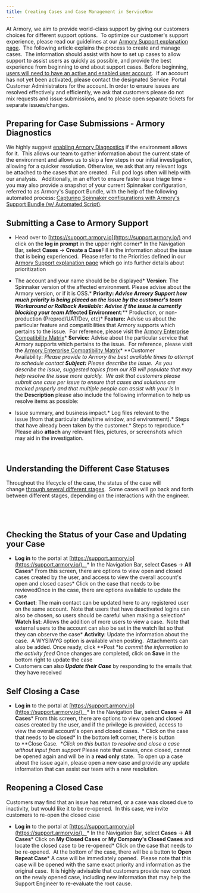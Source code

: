 ```yaml
---
title: Creating Cases and Case Management in ServiceNow
---
```



At Armory, we aim to provide world-class support by giving our customers choices for different support options.  To optimize our customer's support experience, please read our guidelines at our [Armory Support explanation page](https://kb.armory.io/s/article/Support). 
The following article explains the process to create and manage cases.  The information should assist with how to set up cases to allow support to assist users as quickly as possible, and provide the best experience from beginning to end about support cases.
Before beginning, [users will need to have an active and enabled user account](https://support.armory.io/support/?id=kb_article_view&sysparm_article=KB0010200).  If an account has not yet been activated, please contact the designated Service  Portal Customer Administrators for the account.
In order to ensure issues are resolved effectively and efficiently, we ask that customers please do not mix requests and issue submissions, and to please open separate tickets for separate issues/changes.
## Preparing for Case Submissions - Armory Diagnostics
We highly suggest [enabling Armory Diagnostics](https://docs.armory.io/spinnaker-install-admin-guides/admin-diagnostics/) if the environment allows for it.  This allows our team to gather information about the current state of the environment and allows us to skip a few steps in our initial investigation, allowing for a quicker resolution.
Otherwise, we ask that any relevant logs be attached to the cases that are created.  Full pod logs often will help with our analysis.  
Additionally, in an effort to ensure faster issue triage time - you may also provide a snapshot of your current Spinnaker configuration, referred to as Armory's Support Bundle, with the help of the following automated process: [Capturing Spinnaker configurations with Armory's Support Bundle (w/ Automated Script)](https://support.armory.io/support?id=kb_article_view&sysparm_article=KB0010430&sys_kb_id=c131fd831baaf050ec88b8c2cc4bcb01&spa=1).
 
## Submitting a Case to Armory Support
* Head over to [https://support.armory.io](https://support.armory.io/) and click on the **log in prompt** in the upper right corner* In the Navigation Bar, select **Cases** -> **Create a Case**Fill in the information about the issue that is being experienced.  Please refer to the Priorities defined in our [Armory Support explanation page](https://kb.armory.io/s/article/Support) which go into further details about prioritization
* The account and your name should be be displayed* **Version**: The Spinnaker version of the affected environment. Please advise about the Armory version, or if it is OSS.* **Priority: **Advise Armory Support how much priority is being placed on the issue by the customer's team* **Workaround or Rollback Available:** Advise if the issue is currently blocking your team* **Affected Environment****:** Production, or non-production (Preprod/UAT/Dev, etc)* **Feature:** Advise us about the particular feature and compatibilities that Armory supports which pertains to the issue.  For reference, please visit the [Armory Enterprise Compatibility Matrix](https://docs.armory.io/docs/armory-platform-matrix/)* **Service:** Advise about the particular service that Armory supports which pertains to the issue.  For reference, please visit the [Armory Enterprise Compatibility Matrix](https://docs.armory.io/docs/armory-platform-matrix/)* **Customer Availability: **Please provide to Armory the best available times to attempt to schedule contact* **Subject:** Please describe the issue.  As you describe the issue, suggested topics from our KB will populate that may help resolve the issue more quickly.  We ask that customers please submit one case per issue to ensure that cases and solutions are tracked properly and that multiple people can assist with your is* In the **Description** please also include the following information to help us resolve items as possible:


* Issue summary, and business impact.* Log files relevant to the issue (from that particular date/time window, and environment).* Steps that have already been taken by the customer.* Steps to reproduce.* Please also **attach** any relevant files, pictures, or screenshots which may aid in the investigation.

 
## Understanding the Different Case Statuses
Throughout the lifecycle of the case, the status of the case will change [through several different stages](https://armory.service-now.com/support?id=kb_article_view&sysparm_article=KB0010011).  Some cases will go back and forth between different stages, depending on the interactions with the engineer.
##  
## Checking the Status of your Case and Updating your Case
* **Log in** to the portal at [https://support.armory.io](https://support.armory.io/).  * In the Navigation Bar, select **Cases** -> **All Cases*** From this screen, there are options to view open and closed cases created by the user, and access to view the overall account's open and closed cases* Click on the case that needs to be reviewedOnce in the case, there are options available to update the case
* **Contact**: The main contact can be updated here to any registered user on the same account.  Note that users that have deactivated logins can also be chosen, so users should be careful when making a selection* **Watch list**: Allows the addition of more users to view a case.  Note that external users to the account can also be set in the watch list so that they can observe the case* **Activity**: Update the information about the case.  A WYSIWYG option is available when posting.  Attachments can also be added. Once ready, click **Post **to commit the information to the activity feed* Once changes are completed, click on **Save** in the bottom right to update the case
* Customers can also ***Update their Case*** by responding to the emails that they have received
 
## Self Closing a Case
* **Log in** to the portal at [https://support.armory.io](https://support.armory.io/).  * In the Navigation Bar, select **Cases** -> **All Cases*** From this screen, there are options to view open and closed cases created by the user, and if the privilege is provided, access to view the overall account's open and closed cases.  * Click on the case that needs to be closed* In the bottom left corner, there is button to **Close Case.  **Click on this button to resolve and close a case without input from support* Please note that cases, once closed, cannot be opened again and will be in a **read only** state.  To open up a case about the issue again, please open a new case and provide any update information that can assist our team with a new resolution. 
 
## Reopening a Closed Case
Customers may find that an issue has returned, or a case was closed due to inactivity, but would like it to be re-opened.  In this case, we invite customers to re-open the closed case
* **Log in** to the portal at [https://support.armory.io](https://support.armory.io/).  * In the Navigation Bar, select **Cases** -> **All Cases*** Click on **My Closed Cases** or **My Company's Closed Cases** and locate the closed case to be re-opened* Click on the case that needs to be re-opened.  At the bottom of the case, there will be a button to **Open Repeat Case*** A case will be immediately opened.  Please note that this case will be opened with the same exact priority and information as the original case.  It is highly advisable that customers provide new context on the newly opened case, including new information that may help the Support Engineer to re-evaluate the root cause.

